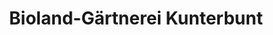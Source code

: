 ---
title: "Bioland-Gärtnerei Kunterbunt"
url: /grosskarolinenfeld/bioland-gaertnerei-kunterbunt/
shop: Hofladen
---